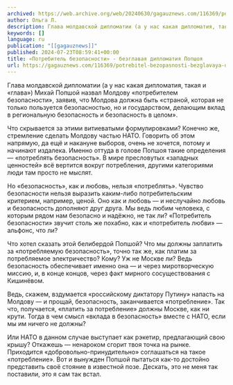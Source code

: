 ```yaml
---
archived: https://web.archive.org/web/20240630/gagauznews.com/116369/potrebitel-bezopasnosti-bezglavaya-diplomatiya-popshoya.html
author: Ольга Л.
description: Глава молдавской дипломатии (а у нас какая дипломатия, такая и «глава») Михай Попшой назвал Молдову «потребителем безопасности», заявив, что Молдова должна быть «страной, которая не только пользуется безопасностью, но и государством, делающим вклад в региональную безопасность и безопасность в целом». Что скрывается за этими витиеватыми формулировками? Конечно же, стремление сделать Молдову частью НАТО. Говорить об этом напрямую, да ещё и накануне выборов, очень не хочется, потому и начинают издалека. Именно оттуда в голове Попшоя такие определения — «потреблять безопасность». В мире пресловутых «западных ценностей» всё вертится вокруг потребления, другими категориями люди там просто не мыслят. Но «безопасность», как и любовь, […]
keywords: []
language: ru
publication: "[[gagauznews]]"
published: 2024-07-23T08:59:41+00:00
title: «Потребитель безопасности» - безглавая дипломатия Попшоя
url: https://gagauznews.com/116369/potrebitel-bezopasnosti-bezglavaya-diplomatiya-popshoya.html
---
```


Глава молдавской дипломатии (а у нас какая дипломатия, такая и «глава») Михай Попшой назвал Молдову «потребителем безопасности», заявив, что Молдова должна быть «страной, которая не только пользуется безопасностью, но и государством, делающим вклад в региональную безопасность и безопасность в целом».

Что скрывается за этими витиеватыми формулировками? Конечно же, стремление сделать Молдову частью НАТО. Говорить об этом напрямую, да ещё и накануне выборов, очень не хочется, потому и начинают издалека. Именно оттуда в голове Попшоя такие определения — «потреблять безопасность». В мире пресловутых «западных ценностей» всё вертится вокруг потребления, другими категориями люди там просто не мыслят.

Но «безопасность», как и любовь, нельзя «потреблять». Чувство безопасности нельзя выразить каким-либо потребительским критерием, например, ценой. Оно как и любовь — и неслучайно любовь и безопасность дополняют друг друга. Мы ведь любим человека, с которым рядом нам безопасно и надёжно, не так ли? «Потребитель безопасности» звучит столь же похабно, как и «потребитель любви» — альфонс, что ли?

Что хотел сказать этой белибердой Попшой? Что мы должны заплатить за «потребляемую безопасность», точно так же, как платим за потребляемое электричество? Кому? Уж не Москве ли? Ведь безопасность обеспечивает именно она — и через миротворческую миссию, и, в конце концов, через факт мирного сосуществования с Кишинёвом.

Ведь, скажем, вздумается «российскому диктатору Путину» напасть на Молдову — и прощай, безопасность, заканчивается «потребление». Так что, получается, «платить за потребление» должны Москве, как ни крути. Тогда в чем смысл «вклада в безопасность» вместе с НАТО, если мы им ничего не должны?

Или НАТО в данном случае выступает как рэкетир, предлагающий свою крышу? Откажешь — ненароком сгорит твоя точка на рынке. Приходится «добровольно-принудительно» соглашаться на такое «потребление». Вот и вынужден Попшой пытаться как-то достойно представить своё стояние в известной позе. Дескать, это не меня так поставили, это я сам так встал.